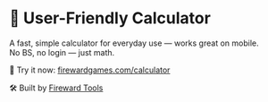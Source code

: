 # 🧮 User-Friendly Calculator

A fast, simple calculator for everyday use — works great on mobile.  
No BS, no login — just math.

🧪 Try it now: [firewardgames.com/calculator](https://firewardgames.com/calculator)

🛠 Built by [Fireward Tools](https://firewardgames.com)
